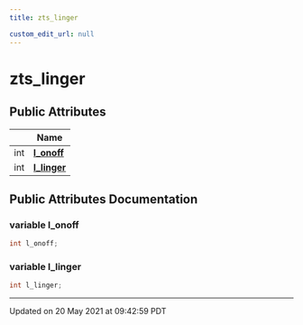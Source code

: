 ```yaml
---
title: zts_linger

custom_edit_url: null
---
```


# zts_linger



## Public Attributes

|                | Name           |
| -------------- | -------------- |
| int | **[l_onoff](/autogen/libzt/classes/structzts__linger.md#variable-l_onoff)**  |
| int | **[l_linger](/autogen/libzt/classes/structzts__linger.md#variable-l_linger)**  |

## Public Attributes Documentation

### variable l_onoff

```cpp
int l_onoff;
```


### variable l_linger

```cpp
int l_linger;
```


-------------------------------

Updated on 20 May 2021 at 09:42:59 PDT